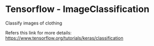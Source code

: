 # Tensorflow - ImageClassification
Classify images of clothing

Refers this link for more details: https://www.tensorflow.org/tutorials/keras/classification
